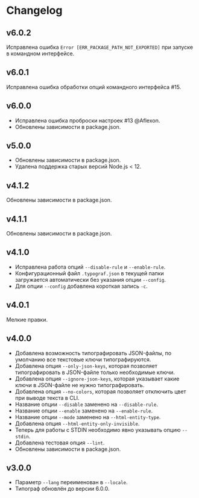 # Changelog

## v6.0.2
Исправлена ошибка `Error [ERR_PACKAGE_PATH_NOT_EXPORTED]` при запуске в командном интерфейсе.

## v6.0.1
Исправлена ошибка обработки опций командного интерфейса #15.

## v6.0.0
- Исправлена ошибка проброски настроек #13 @Aflexon.
- Обновлены зависимости в package.json.

## v5.0.0
- Обновлены зависимости в package.json.
- Удалена поддержка старых версий Node.js < 12.

## v4.1.2
Обновлены зависимости в package.json.

## v4.1.1
Обновлены зависимости в package.json.

## v4.1.0
- Исправлена работа опций `--disable-rule` и `--enable-rule`.
- Конфигурационный файл `.typograf.json` в текущей папки загружается автоматически без указания опции `--config`.
- Для опции `--config` добавлена короткая запись `-c`.

## v4.0.1
Мелкие правки.

## v4.0.0
- Добавлена возможность типографировать JSON-файлы, по умолчанию все текстовые ключи типографируются.
- Добавлена опция `--only-json-keys`, которая позволяет типографировать в JSON-файле только необходимые ключи.
- Добавлена опция `--ignore-json-keys`, которая указывает какие ключи в JSON-файле не нужно типографировать.
- Добавлена опция `--no-colors`, которая позволяет отключить цвет при выводе текста в CLI.
- Название опции `--disable` заменено на `--disable-rule`.
- Название опции `--enable` заменено на `--enable-rule`.
- Название опции `--mode` заменено на `--html-entity-type`.
- Добавлена опция `--html-entity-only-invisible`.
- Теперь для работы с STDIN необходимо явно указывать опцию `--stdin`.
- Добавлена тестовая опция `--lint`.
- Обновлены зависимости в package.json.

## v3.0.0
- Параметр `--lang` переименован в `--locale`.
- Типограф обновлён до версии 6.0.0.
